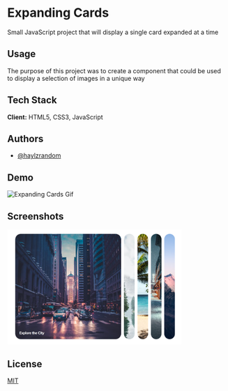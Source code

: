# Expanding Cards

Small JavaScript project that will display a single card expanded at a time

## Usage

The purpose of this project was to create a component that could be used to
display a selection of images in a unique way

## Tech Stack

**Client:** HTML5, CSS3, JavaScript

## Authors

- [@haylzrandom](https://www.github.com/haylzrandom)

## Demo

<img src="../../assets/gifs/expanding-cards.gif" alt="Expanding Cards Gif" width="500"  />

## Screenshots

<img src="../../assets/screenshots/expanding-cards.png" alt="Expanding Cards Screenshot" width="400" />

## License

[MIT](https://choosealicense.com/licenses/mit/)
